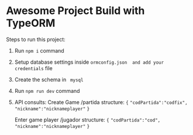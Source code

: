 # Awesome Project Build with TypeORM

Steps to run this project:

1. Run `npm i` command
2. Setup database settings inside `ormconfig.json  and add your credentials` file
3. Create the schema in ` mysql` 
4. Run `npm run dev` command
5. API consults:
   Create Game  /partida
   structure:
            `{`
                `"codPartida":"codfix",`
                `"nickname":"nicknameplayer"`
            `}`

    Enter game player  /jugador
    structure:
              `{`
                `"codPartida":"cod",`
                `"nickname":"nicknameplayer"`
            `}`
    
